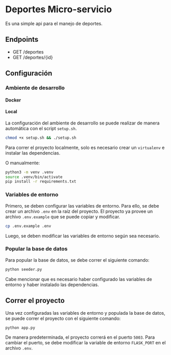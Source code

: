 # Deportes Micro-servicio

Es una simple api para el manejo de deportes.

## Endpoints

- GET /deportes
- GET /deportes/{id}

## Configuración

### Ambiente de desarrollo

#### Docker

#### Local

La configuración del ambiente de desarrollo se puede realizar de manera automática con el script `setup.sh`.

```bash
chmod +x setup.sh && ./setup.sh
```

Para correr el proyecto localmente, solo es necesario crear un `virtualenv` e instalar las dependencias.

O manualmente:

```bash
python3 -m venv .venv
source .venv/bin/activate
pip install -r requirements.txt
```

### Variables de entorno

Primero, se deben configurar las variables de entorno. Para ello, se debe crear un archivo `.env` en la raíz del
proyecto. El proyecto ya provee un archivo `.env.example` que se puede copiar y modificar.

```bash
cp .env.example .env
```

Luego, se deben modificar las variables de entorno según sea necesario.

### Popular la base de datos

Para popular la base de datos, se debe correr el siguiente comando:

```bash
python seeder.py
```

Cabe mencionar que es necesario haber configurado las variables de entorno y haber instalado las dependencias.

## Correr el proyecto

Una vez configuradas las variables de entorno y populada la base de datos, se puede correr el proyecto con el siguiente
comando:

```bash
python app.py
```

De manera predeterminada, el proyecto correrá en el puerto `5003`. Para cambiar el puerto, se debe modificar la variable
de entorno `FLASK_PORT` en el archivo `.env`.
